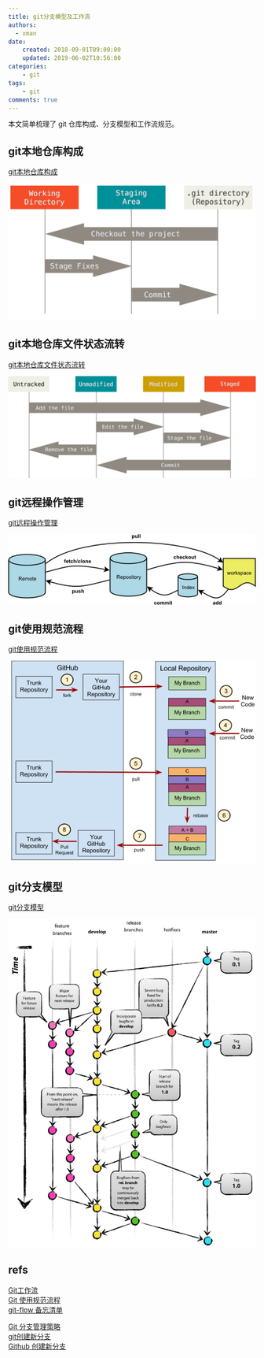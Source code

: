 ```yaml
---
title: git分支模型及工作流
authors:
  - xman
date:
    created: 2018-09-01T09:00:00
    updated: 2019-06-02T10:56:00
categories:
    - git
tags:
    - git
comments: true
---
```


本文简单梳理了 git 仓库构成、分支模型和工作流规范。

<!-- more -->

## git本地仓库构成

[git本地仓库构成](http://git-scm.com/book/zh/v2/)

![1-git工作目录、暂存区域以及 Git 仓库](./images/1-git-working-staging-repo.png)

<!--![1-git工作目录、暂存区域以及 Git 仓库](http://img.blog.csdn.net/20150919155210682)-->

## git本地仓库文件状态流转

[git本地仓库文件状态流转](http://git-scm.com/book/zh/v2/)

![2-git本地仓库文件状态流转](./images/2-git-file-state-flow.png)

<!--![2-git本地仓库文件状态流转](http://img.blog.csdn.net/20150919155250884)-->

## git远程操作管理

[git远程操作管理](http://www.ruanyifeng.com/blog/2014/06/git_remote.html)

![3-git远程操作管理](./images/3-git-pull-and-push.jpg)

<!--![3-git远程操作管理](http://img.blog.csdn.net/20150919155324383)-->

## git使用规范流程

[git使用规范流程](http://www.ruanyifeng.com/blog/2015/08/git-use-process.html)

![Git使用规范流程](./images/4-ThoughtBot-gitflow.png)

<!--![Git使用规范流程](http://img.blog.csdn.net/20150919155353799)-->

## git分支模型

[git分支模型](http://www.cnblogs.com/byeyear/archive/2012/11/28/2793374.html)

![5-git分支模型](./images/5-git-workflow.jpg)

<!--![5-git分支模型](http://img.blog.csdn.net/20150919155413004)-->

## refs

[Git工作流](http://www.jianshu.com/p/Ev3s2o)  
[Git 使用规范流程](http://www.ruanyifeng.com/blog/2015/08/git-use-process.html)  
[git-flow 备忘清单](http://danielkummer.github.io/git-flow-cheatsheet/index.zh_CN.html)  

[Git 分支管理策略](http://www.ruanyifeng.com/blog/2012/07/git.html)  
[git创建新分支](https://blog.csdn.net/zengxiaosen/article/details/72628724)  
[Github 创建新分支](https://blog.csdn.net/top_code/article/details/51931916)  
